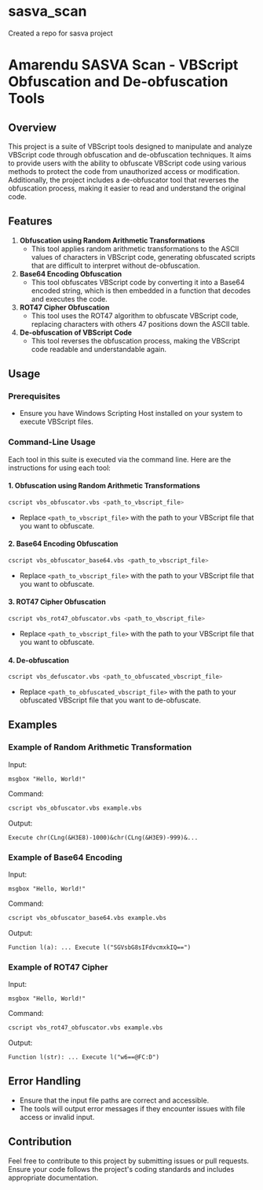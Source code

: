 # sasva_scan
Created a repo for sasva project
# Amarendu SASVA Scan - VBScript Obfuscation and De-obfuscation Tools 
## Overview 
This project is a suite of VBScript tools designed to manipulate and analyze VBScript code through obfuscation and de-obfuscation techniques. It aims to provide users with the ability to obfuscate VBScript code using various methods to protect the code from unauthorized access or modification. Additionally, the project includes a de-obfuscator tool that reverses the obfuscation process, making it easier to read and understand the original code. 
## Features 
1. **Obfuscation using Random Arithmetic Transformations** 
   - This tool applies random arithmetic transformations to the ASCII values of characters in VBScript code, generating obfuscated scripts that are difficult to interpret without de-obfuscation. 
2. **Base64 Encoding Obfuscation** 
   - This tool obfuscates VBScript code by converting it into a Base64 encoded string, which is then embedded in a function that decodes and executes the code. 
3. **ROT47 Cipher Obfuscation** 
   - This tool uses the ROT47 algorithm to obfuscate VBScript code, replacing characters with others 47 positions down the ASCII table. 
4. **De-obfuscation of VBScript Code** 
   - This tool reverses the obfuscation process, making the VBScript code readable and understandable again. 
## Usage 
### Prerequisites 
- Ensure you have Windows Scripting Host installed on your system to execute VBScript files. 
### Command-Line Usage 
Each tool in this suite is executed via the command line. Here are the instructions for using each tool: 
#### 1. Obfuscation using Random Arithmetic Transformations 
```bash 
cscript vbs_obfuscator.vbs <path_to_vbscript_file> 
``` 
- Replace `<path_to_vbscript_file>` with the path to your VBScript file that you want to obfuscate. 
#### 2. Base64 Encoding Obfuscation 
```bash 
cscript vbs_obfuscator_base64.vbs <path_to_vbscript_file> 
``` 
- Replace `<path_to_vbscript_file>` with the path to your VBScript file that you want to obfuscate. 
#### 3. ROT47 Cipher Obfuscation 
```bash 
cscript vbs_rot47_obfuscator.vbs <path_to_vbscript_file> 
``` 
- Replace `<path_to_vbscript_file>` with the path to your VBScript file that you want to obfuscate. 
#### 4. De-obfuscation 
```bash 
cscript vbs_defuscator.vbs <path_to_obfuscated_vbscript_file> 
``` 
- Replace `<path_to_obfuscated_vbscript_file>` with the path to your obfuscated VBScript file that you want to de-obfuscate. 
## Examples 
### Example of Random Arithmetic Transformation 
Input: 
```vbscript 
msgbox "Hello, World!" 
``` 
Command: 
```bash 
cscript vbs_obfuscator.vbs example.vbs 
``` 
Output: 
```vbscript 
Execute chr(CLng(&H3E8)-1000)&chr(CLng(&H3E9)-999)&... 
``` 
### Example of Base64 Encoding 
Input: 
```vbscript 
msgbox "Hello, World!" 
``` 
Command: 
```bash 
cscript vbs_obfuscator_base64.vbs example.vbs 
``` 
Output: 
```vbscript 
Function l(a): ... Execute l("SGVsbG8sIFdvcmxkIQ==") 
``` 
### Example of ROT47 Cipher 
Input: 
```vbscript 
msgbox "Hello, World!" 
``` 
Command: 
```bash 
cscript vbs_rot47_obfuscator.vbs example.vbs 
``` 
Output: 
```vbscript 
Function l(str): ... Execute l("w6==@FC:D") 
``` 
## Error Handling 
- Ensure that the input file paths are correct and accessible. 
- The tools will output error messages if they encounter issues with file access or invalid input. 
## Contribution 
Feel free to contribute to this project by submitting issues or pull requests. Ensure your code follows the project's coding standards and includes appropriate documentation. 